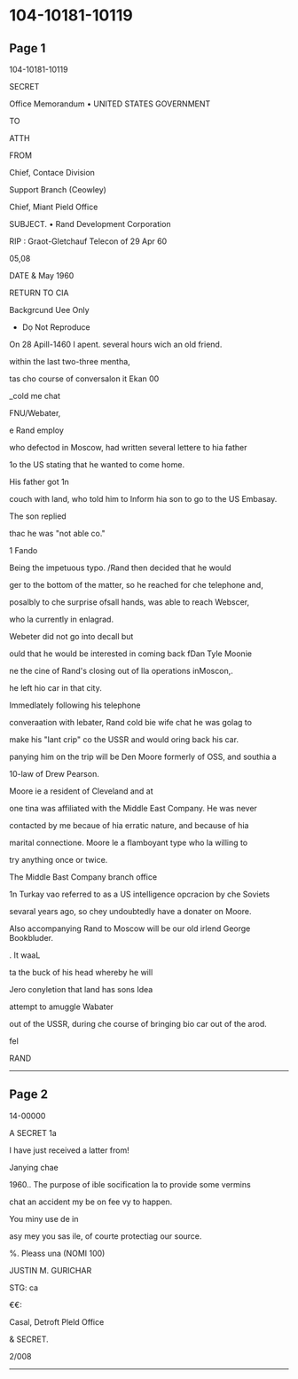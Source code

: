 # 104-10181-10119

## Page 1

104-10181-10119

SECRET

Office Memorandum • UNITED STATES GOVERNMENT

TO

ATTH

FROM

Chief, Contace Division

Support Branch (Ceowley)

Chief, Miant Pield Office

SUBJECT. • Rand Development Corporation

RIP : Graot-Gletchauf Telecon of 29 Apr 60

05,08

DATE & May 1960

RETURN TO CIA

Backgrcund Uee Only

- Dọ Not Reproduce

On 28 Apill-1460 I apent. several hours wich an old friend.

within the last two-three mentha,

tas cho course of conversalon it Ekan 00

_cold me chat

FNU/Webater,

e Rand employ

who defectod in Moscow, had written several lettere to hia father

1o the US stating that he wanted to come home.

His father got 1n

couch with land, who told him to Inform hia son to go to the US Embasay.

The son replied

thac he was "not able co."

1 Fando

Being the impetuous typo. /Rand then decided that he would

ger to the bottom of the matter, so he reached for che telephone and,

posalbly to che surprise ofsall hands, was able to reach Webscer,

who la currently in enlagrad.

Webeter did not go into decall but

ould that he would be interested in coming back fDan Tyle Moonie

ne the cine of Rand's closing out of lla operations inMoscon,.

he left hio car in that city.

Immedlately following his telephone

converaation with lebater, Rand cold bie wife chat he was golag to

make his "lant crip" co the USSR and would oring back his car.

panying him on the trip will be Den Moore formerly of OSS, and southia a

10-law of Drew Pearson.

Moore ie a resident of Cleveland and at

one tina was affiliated with the Middle East Company. He was never

contacted by me becaue of hia erratic nature, and because of hia

marital connectione. Moore le a flamboyant type who la willing to

try anything once or twice.

The Middle Bast Company branch office

1n Turkay vao referred to as a US intelligence opcracion by che Soviets

sevaral years ago, so chey undoubtedly have a donater on Moore.

Also accompanying Rand to Moscow will be our old irlend George Bookbluder.

. It waaL

ta the buck of his head whereby he will

Jero conyletion that land has sons Idea

attempt to amuggle Wabater

out of the USSR, during che course of bringing bio car out of the arod.

fel

RAND

---

## Page 2

14-00000

A SECRET 1a

I have just received a latter from!

Janying chae

1960.. The purpose of ible socification la to provide some vermins

chat an accident my be on fee vy to happen.

You miny use de in

asy mey you sas ile, of courte protectiag our source.

%. Pleass una (NOMI 100)

JUSTIN M. GURICHAR

STG: ca

€€:

Casal, Detroft Pleld Office

& SECRET.

2/008

---

